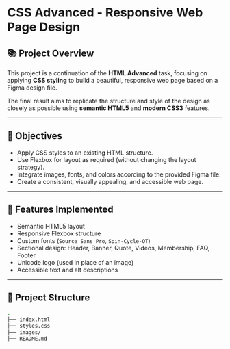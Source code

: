 # CSS Advanced - Responsive Web Page Design

## 📚 Project Overview

This project is a continuation of the **HTML Advanced** task, focusing on applying **CSS styling** to build a beautiful, responsive web page based on a Figma design file.

The final result aims to replicate the structure and style of the design as closely as possible using **semantic HTML5** and **modern CSS3** features.

---

## 🎯 Objectives

- Apply CSS styles to an existing HTML structure.
- Use Flexbox for layout as required (without changing the layout strategy).
- Integrate images, fonts, and colors according to the provided Figma file.
- Create a consistent, visually appealing, and accessible web page.

---

## 🧩 Features Implemented

- Semantic HTML5 layout
- Responsive Flexbox structure
- Custom fonts (`Source Sans Pro`, `Spin-Cycle-OT`)
- Sectional design: Header, Banner, Quote, Videos, Membership, FAQ, Footer
- Unicode logo (used in place of an image)
- Accessible text and alt descriptions

---

## 📁 Project Structure

```bash
.
├── index.html
├── styles.css
├── images/
├── README.md
